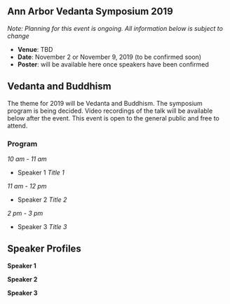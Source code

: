 
## Ann Arbor Vedanta Symposium 2019

_Note: Planning for this event is ongoing. All information below is subject to change_

* **Venue**: TBD
* **Date**: November 2 or November 9, 2019 (to be confirmed soon)
* **Poster**: will be available here once speakers have been confirmed

## Vedanta and Buddhism

The theme for 2019 will be Vedanta and Buddhism. The symposium program is being decided. Video recordings of the talk will be available below after the event. This event is open to the general public and free to attend.

### Program

_10 am - 11 am_

- Speaker 1 _Title 1_

_11 am - 12 pm_

- Speaker 2 _Title 2_

_2 pm - 3 pm_

- Speaker 3 _Title 3_



## Speaker Profiles

**Speaker 1**

**Speaker 2**

**Speaker 3**

